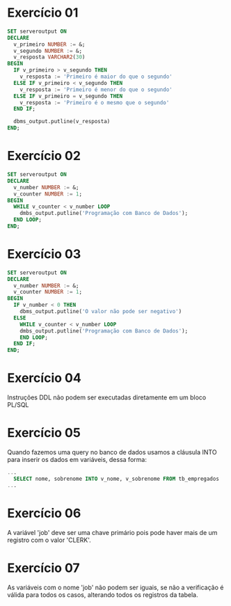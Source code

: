 # Exercício 01

```sql
SET serveroutput ON
DECLARE
  v_primeiro NUMBER := &;
  v_segundo NUMBER := &;
  v_resposta VARCHAR2(30)
BEGIN
  IF v_primeiro > v_segundo THEN
    v_resposta := 'Primeiro é maior do que o segundo'
  ELSE IF v_primeiro < v_segundo THEN
    v_resposta := 'Primeiro é menor do que o segundo'
  ELSE IF v_primeiro = v_segundo THEN
    v_resposta := 'Primeiro é o mesmo que o segundo'
  END IF;

  dbms_output.putline(v_resposta)
END;
```

# Exercício 02

```sql
SET serveroutput ON
DECLARE
  v_number NUMBER := &;
  v_counter NUMBER := 1;
BEGIN
  WHILE v_counter < v_number LOOP
    dmbs_output.putline('Programação com Banco de Dados');
  END LOOP;
END;
```

# Exercício 03

```sql
SET serveroutput ON
DECLARE
  v_number NUMBER := &;
  v_counter NUMBER := 1;
BEGIN
  IF v_number < 0 THEN
    dbms_output.putline('O valor não pode ser negativo')
  ELSE
    WHILE v_counter < v_number LOOP
    dmbs_output.putline('Programação com Banco de Dados');
    END LOOP;
  END IF;
END;
```

# Exercício 04

Instruções DDL não podem ser executadas diretamente em um bloco PL/SQL

# Exercício 05

Quando fazemos uma query no banco de dados usamos a cláusula INTO para inserir os dados em variáveis, dessa forma:

```sql
...
  SELECT nome, sobrenome INTO v_nome, v_sobrenome FROM tb_empregados
...
```

# Exercício 06

A variável 'job' deve ser uma chave primário pois pode haver mais de um registro com o valor 'CLERK'.

# Exercício 07

As variáveis com o nome 'job' não podem ser iguais, se não a verificação é válida para todos os casos, alterando todos os registros da tabela.
